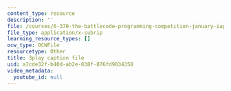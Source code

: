 ```yaml
---
content_type: resource
description: ''
file: /courses/6-370-the-battlecode-programming-competition-january-iap-2013/a7cde32fb40dab2e838f876fd9034358_g2NoQCEgsCM.srt
file_type: application/x-subrip
learning_resource_types: []
ocw_type: OCWFile
resourcetype: Other
title: 3play caption file
uid: a7cde32f-b40d-ab2e-838f-876fd9034358
video_metadata:
  youtube_id: null
---
```

